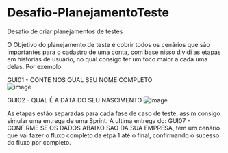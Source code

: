 # Desafio-PlanejamentoTeste
Desafio de criar planejamentos de testes 

O Objetivo do planejamento de teste é cobrir todos os cenários que são importantes para o cadastro de uma conta, com base nisso dividi as etapas em historias de usuário, 
no qual consigo ter um foco maior a cada uma delas. Por exemplo: 

GUI01 - CONTE NOS QUAL SEU NOME COMPLETO </br>
![image](https://user-images.githubusercontent.com/21660842/216613645-2c9302d5-350f-4328-a4f0-b9bd8477c671.png)

GUI02 - QUAL É A DATA DO SEU NASCIMENTO
![image](https://user-images.githubusercontent.com/21660842/216613715-94604be0-ba78-45fe-a011-7017d1874f45.png)


As etapas estão separadas para cada fase de caso de teste, assim consigo simular uma entrega de uma Sprint. A ultima entrega do: GUI07 - CONFIRME SE OS DADOS ABAIXO SAO DA SUA EMPRESA, 
tem um cenário que vai fazer o fluxo completo da etpa 1 até o final, confirmando o sucesso do fluxo por completo. 


